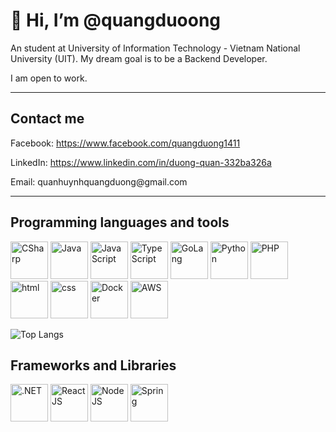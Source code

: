 # 👋 Hi, I’m @quangduoong

An student at University of Information Technology - Vietnam National University (UIT). My dream goal is to be a Backend Developer.

I am open to work.

___

## Contact me

<html>
<p>Facebook: <a href="https://www.facebook.com/quangduong1411/">https://www.facebook.com/quangduong1411</a></p>
<p>LinkedIn: <a href="https://www.linkedin.com/in/duong-quan-332ba326a/">https://www.linkedin.com/in/duong-quan-332ba326a</a></p>
<p>Email: quanhuynhquangduong@gmail.com</p>
</html>

___

## Programming languages and tools

<p>
<img src="https://cdn-icons-png.flaticon.com/512/6132/6132221.png" width = '60' alt="CSharp">
<img src="https://cdn-icons-png.flaticon.com/512/5968/5968282.png" width = '60' alt="Java">
<img src="https://cdn-icons-png.flaticon.com/512/5968/5968292.png" width = '60' alt="JavaScript">
<img src="https://cdn-icons-png.flaticon.com/512/5968/5968381.png" width = '60' alt="TypeScript">
<img src="https://cdn-icons-png.flaticon.com/512/919/919838.png" width = '60' alt="GoLang">
<img src="https://cdn-icons-png.flaticon.com/512/5968/5968350.png" width = '60' alt="Python">
<img src="https://cdn-icons-png.flaticon.com/512/5968/5968332.png" width = '60' alt="PHP">
<img src="https://cdn-icons-png.flaticon.com/512/1051/1051277.png" width = '60' alt="html">
<img src="https://cdn-icons-png.flaticon.com/512/732/732190.png" width = '60' alt="css">
<img src="https://cdn-icons-png.flaticon.com/512/919/919853.png" width = '60' alt="Docker">
<img src="https://snapio.com.au/media/onlpwbv0/aws.png" width = '60' alt="AWS">
</p>

![Top Langs](https://github-readme-stats-git-masterrstaa-rickstaa.vercel.app/api/top-langs/?username=quangduoong&exclude_repo=Client-Segmentation,DataMining-Supermarket,HomeLand&theme=swift)

## Frameworks and Libraries

<p>
<img src="https://lh3.googleusercontent.com/Gs6kFTfe9wy0kp3RvMMhCEejwohHaVUEaY9mda3aweBM9S6BLjLo7Nu4uTNNDN9gPfk=w300" width = '60' alt=".NET">
<img src="https://cdn-icons-png.flaticon.com/512/1126/1126012.png" width = '60' alt="ReactJS">
<img src="https://cdn-icons-png.flaticon.com/512/919/919825.png" width = '60' alt="NodeJS">
<img src="https://dzone.com/storage/temp/12434118-spring-boot-logo.png" width = '60' alt="Spring">
</p>

<!-- ___

## My projects

![Pin][cqrs-ddd] ![Pin][spring-microservices] 
![Pin][.net-microservices] ![Pin][uzo] 

[cqrs-ddd]: https://github-readme-stats.vercel.app/api/pin/?username=quangduoong&repo=CQRS-DDD&cache_seconds=86400&theme=swift
[.net-microservices]: https://github-readme-stats.vercel.app/api/pin/?username=quangduoong&repo=ASP.NET-MicroServices&cache_seconds=86400&theme=swift
[spring-microservices]: https://github-readme-stats.vercel.app/api/pin/?username=quangduoong&repo=SpringBoot-MicroServices&cache_seconds=86400&theme=swift
[uzo]: https://github-readme-stats.vercel.app/api/pin/?username=quangduoong&repo=uzo&cache_seconds=86400&theme=swift -->

